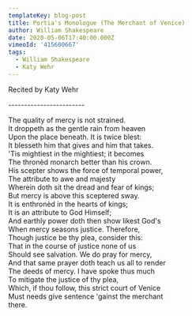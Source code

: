 ```yaml
---
templateKey: blog-post
title: Portia's Monologue (The Merchant of Venice)
author: William Shakespeare
date: 2020-05-06T17:40:00.000Z
vimeoId: '415600667'
tags:
  - William Shakespeare
  - Katy Wehr
---
```

Recited by Katy Wehr

\------------------------

The quality of mercy is not strained.\
It droppeth as the gentle rain from heaven\
Upon the place beneath. It is twice blest:\
It blesseth him that gives and him that takes.\
'Tis mightiest in the mightiest; it becomes\
The thronèd monarch better than his crown.\
His scepter shows the force of temporal power,\
The attribute to awe and majesty\
Wherein doth sit the dread and fear of kings;\
But mercy is above this sceptered sway.\
It is enthronèd in the hearts of kings;\
It is an attribute to God Himself;\
And earthly power doth then show likest God's\
When mercy seasons justice. Therefore,\
Though justice be thy plea, consider this:\
That in the course of justice none of us\
Should see salvation. We do pray for mercy,\
And that same prayer doth teach us all to render\
The deeds of mercy. I have spoke thus much\
To mitigate the justice of thy plea,\
Which, if thou follow, this strict court of Venice\
Must needs give sentence 'gainst the merchant\
there.
